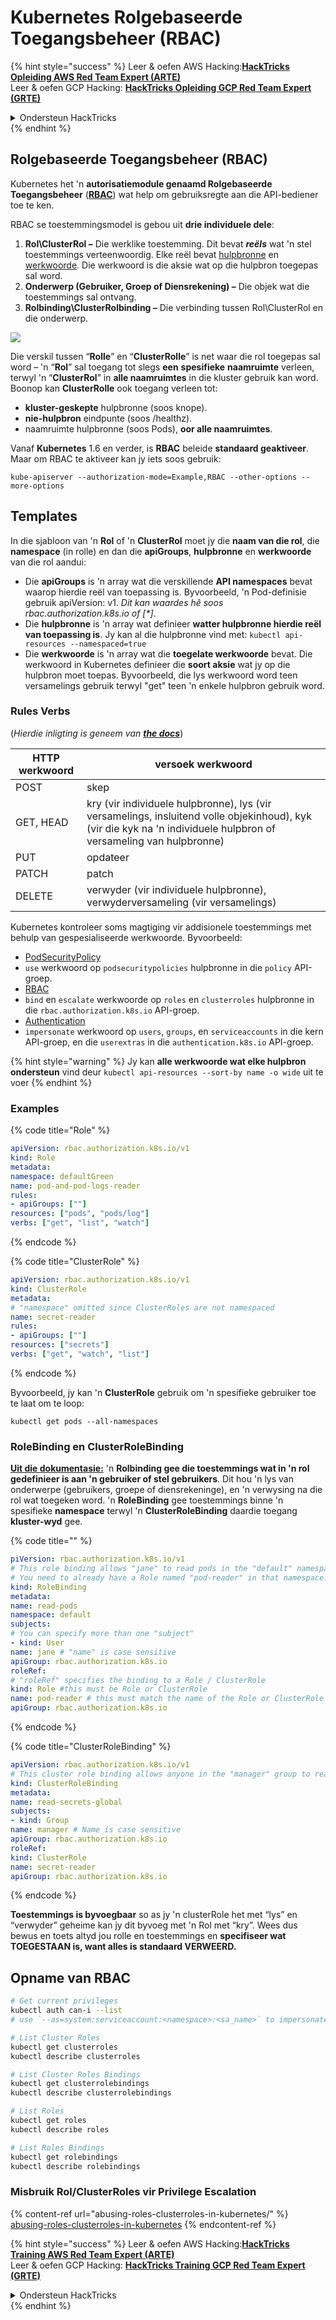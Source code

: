 # Kubernetes Rolgebaseerde Toegangsbeheer (RBAC)

{% hint style="success" %}
Leer & oefen AWS Hacking:<img src="../../.gitbook/assets/image (1) (1).png" alt="" data-size="line">[**HackTricks Opleiding AWS Red Team Expert (ARTE)**](https://training.hacktricks.xyz/courses/arte)<img src="../../.gitbook/assets/image (1) (1).png" alt="" data-size="line">\
Leer & oefen GCP Hacking: <img src="../../.gitbook/assets/image (2).png" alt="" data-size="line">[**HackTricks Opleiding GCP Red Team Expert (GRTE)**<img src="../../.gitbook/assets/image (2).png" alt="" data-size="line">](https://training.hacktricks.xyz/courses/grte)

<details>

<summary>Ondersteun HackTricks</summary>

* Kyk na die [**subskripsie planne**](https://github.com/sponsors/carlospolop)!
* **Sluit aan by die** 💬 [**Discord groep**](https://discord.gg/hRep4RUj7f) of die [**telegram groep**](https://t.me/peass) of **volg** ons op **Twitter** 🐦 [**@hacktricks\_live**](https://twitter.com/hacktricks\_live)**.**
* **Deel hacking truuks deur PRs in te dien na die** [**HackTricks**](https://github.com/carlospolop/hacktricks) en [**HackTricks Cloud**](https://github.com/carlospolop/hacktricks-cloud) github repos.

</details>
{% endhint %}

## Rolgebaseerde Toegangsbeheer (RBAC)

Kubernetes het 'n **autorisatiemodule genaamd Rolgebaseerde Toegangsbeheer** ([**RBAC**](https://kubernetes.io/docs/reference/access-authn-authz/rbac/)) wat help om gebruiksregte aan die API-bediener toe te ken.

RBAC se toestemmingsmodel is gebou uit **drie individuele dele**:

1. **Rol\ClusterRol –** Die werklike toestemming. Dit bevat _**reëls**_ wat 'n stel toestemmings verteenwoordig. Elke reël bevat [hulpbronne](https://kubernetes.io/docs/reference/kubectl/overview/#resource-types) en [werkwoorde](https://kubernetes.io/docs/reference/access-authn-authz/authorization/#determine-the-request-verb). Die werkwoord is die aksie wat op die hulpbron toegepas sal word.
2. **Onderwerp (Gebruiker, Groep of Diensrekening) –** Die objek wat die toestemmings sal ontvang.
3. **Rolbinding\ClusterRolbinding –** Die verbinding tussen Rol\ClusterRol en die onderwerp.

![](https://www.cyberark.com/wp-content/uploads/2018/12/rolebiding\_serviceaccount\_and\_role-1024x551.png)

Die verskil tussen “**Rolle**” en “**ClusterRolle**” is net waar die rol toegepas sal word – 'n “**Rol**” sal toegang tot slegs **een** **spesifieke** **naamruimte** verleen, terwyl 'n “**ClusterRol**” in **alle naamruimtes** in die kluster gebruik kan word. Boonop kan **ClusterRolle** ook toegang verleen tot:

* **kluster-geskepte** hulpbronne (soos knope).
* **nie-hulpbron** eindpunte (soos /healthz).
* naamruimte hulpbronne (soos Pods), **oor alle naamruimtes**.

Vanaf **Kubernetes** 1.6 en verder, is **RBAC** beleide **standaard geaktiveer**. Maar om RBAC te aktiveer kan jy iets soos gebruik:
```
kube-apiserver --authorization-mode=Example,RBAC --other-options --more-options
```
## Templates

In die sjabloon van 'n **Rol** of 'n **ClusterRol** moet jy die **naam van die rol**, die **namespace** (in rolle) en dan die **apiGroups**, **hulpbronne** en **werkwoorde** van die rol aandui:

* Die **apiGroups** is 'n array wat die verskillende **API namespaces** bevat waarop hierdie reël van toepassing is. Byvoorbeeld, 'n Pod-definisie gebruik apiVersion: v1. _Dit kan waardes hê soos rbac.authorization.k8s.io of \[\*]_.
* Die **hulpbronne** is 'n array wat definieer **watter hulpbronne hierdie reël van toepassing is**. Jy kan al die hulpbronne vind met: `kubectl api-resources --namespaced=true`
* Die **werkwoorde** is 'n array wat die **toegelate werkwoorde** bevat. Die werkwoord in Kubernetes definieer die **soort aksie** wat jy op die hulpbron moet toepas. Byvoorbeeld, die lys werkwoord word teen versamelings gebruik terwyl "get" teen 'n enkele hulpbron gebruik word.

### Rules Verbs

(_Hierdie inligting is geneem van_ [_**the docs**_](https://kubernetes.io/docs/reference/access-authn-authz/authorization/#determine-the-request-verb))

| HTTP werkwoord | versoek werkwoord                                                                                                                                                  |
| -------------- | ------------------------------------------------------------------------------------------------------------------------------------------------------------------ |
| POST           | skep                                                                                                                                                               |
| GET, HEAD      | kry (vir individuele hulpbronne), lys (vir versamelings, insluitend volle objekinhoud), kyk (vir die kyk na 'n individuele hulpbron of versameling van hulpbronne) |
| PUT            | opdateer                                                                                                                                                           |
| PATCH          | patch                                                                                                                                                              |
| DELETE         | verwyder (vir individuele hulpbronne), verwyderversameling (vir versamelings)                                                                                     |

Kubernetes kontroleer soms magtiging vir addisionele toestemmings met behulp van gespesialiseerde werkwoorde. Byvoorbeeld:

* [PodSecurityPolicy](https://kubernetes.io/docs/concepts/policy/pod-security-policy/)
* `use` werkwoord op `podsecuritypolicies` hulpbronne in die `policy` API-groep.
* [RBAC](https://kubernetes.io/docs/reference/access-authn-authz/rbac/#privilege-escalation-prevention-and-bootstrapping)
* `bind` en `escalate` werkwoorde op `roles` en `clusterroles` hulpbronne in die `rbac.authorization.k8s.io` API-groep.
* [Authentication](https://kubernetes.io/docs/reference/access-authn-authz/authentication/)
* `impersonate` werkwoord op `users`, `groups`, en `serviceaccounts` in die kern API-groep, en die `userextras` in die `authentication.k8s.io` API-groep.

{% hint style="warning" %}
Jy kan **alle werkwoorde wat elke hulpbron ondersteun** vind deur `kubectl api-resources --sort-by name -o wide` uit te voer
{% endhint %}

### Examples

{% code title="Role" %}
```yaml
apiVersion: rbac.authorization.k8s.io/v1
kind: Role
metadata:
namespace: defaultGreen
name: pod-and-pod-logs-reader
rules:
- apiGroups: [""]
resources: ["pods", "pods/log"]
verbs: ["get", "list", "watch"]
```
{% endcode %}

{% code title="ClusterRole" %}
```yaml
apiVersion: rbac.authorization.k8s.io/v1
kind: ClusterRole
metadata:
# "namespace" omitted since ClusterRoles are not namespaced
name: secret-reader
rules:
- apiGroups: [""]
resources: ["secrets"]
verbs: ["get", "watch", "list"]
```
{% endcode %}

Byvoorbeeld, jy kan 'n **ClusterRole** gebruik om 'n spesifieke gebruiker toe te laat om te loop:
```
kubectl get pods --all-namespaces
```
### **RoleBinding en ClusterRoleBinding**

[**Uit die dokumentasie:**](https://kubernetes.io/docs/reference/access-authn-authz/rbac/#rolebinding-and-clusterrolebinding) 'n **Rolbinding gee die toestemmings wat in 'n rol gedefinieer is aan 'n gebruiker of stel gebruikers**. Dit hou 'n lys van onderwerpe (gebruikers, groepe of diensrekeninge), en 'n verwysing na die rol wat toegeken word. 'n **RoleBinding** gee toestemmings binne 'n spesifieke **namespace** terwyl 'n **ClusterRoleBinding** daardie toegang **kluster-wyd** gee.

{% code title="" %}
```yaml
piVersion: rbac.authorization.k8s.io/v1
# This role binding allows "jane" to read pods in the "default" namespace.
# You need to already have a Role named "pod-reader" in that namespace.
kind: RoleBinding
metadata:
name: read-pods
namespace: default
subjects:
# You can specify more than one "subject"
- kind: User
name: jane # "name" is case sensitive
apiGroup: rbac.authorization.k8s.io
roleRef:
# "roleRef" specifies the binding to a Role / ClusterRole
kind: Role #this must be Role or ClusterRole
name: pod-reader # this must match the name of the Role or ClusterRole you wish to bind to
apiGroup: rbac.authorization.k8s.io
```
{% endcode %}

{% code title="ClusterRoleBinding" %}
```yaml
apiVersion: rbac.authorization.k8s.io/v1
# This cluster role binding allows anyone in the "manager" group to read secrets in any namespace.
kind: ClusterRoleBinding
metadata:
name: read-secrets-global
subjects:
- kind: Group
name: manager # Name is case sensitive
apiGroup: rbac.authorization.k8s.io
roleRef:
kind: ClusterRole
name: secret-reader
apiGroup: rbac.authorization.k8s.io
```
{% endcode %}

**Toestemmings is byvoegbaar** so as jy 'n clusterRole het met “lys” en “verwyder” geheime kan jy dit byvoeg met 'n Rol met “kry”. Wees dus bewus en toets altyd jou rolle en toestemmings en **specifiseer wat TOEGESTAAN is, want alles is standaard VERWEERD.**

## **Opname van RBAC**
```bash
# Get current privileges
kubectl auth can-i --list
# use `--as=system:serviceaccount:<namespace>:<sa_name>` to impersonate a service account

# List Cluster Roles
kubectl get clusterroles
kubectl describe clusterroles

# List Cluster Roles Bindings
kubectl get clusterrolebindings
kubectl describe clusterrolebindings

# List Roles
kubectl get roles
kubectl describe roles

# List Roles Bindings
kubectl get rolebindings
kubectl describe rolebindings
```
### Misbruik Rol/ClusterRoles vir Privilege Escalation

{% content-ref url="abusing-roles-clusterroles-in-kubernetes/" %}
[abusing-roles-clusterroles-in-kubernetes](abusing-roles-clusterroles-in-kubernetes/)
{% endcontent-ref %}

{% hint style="success" %}
Leer & oefen AWS Hacking:<img src="../../.gitbook/assets/image (1) (1).png" alt="" data-size="line">[**HackTricks Training AWS Red Team Expert (ARTE)**](https://training.hacktricks.xyz/courses/arte)<img src="../../.gitbook/assets/image (1) (1).png" alt="" data-size="line">\
Leer & oefen GCP Hacking: <img src="../../.gitbook/assets/image (2).png" alt="" data-size="line">[**HackTricks Training GCP Red Team Expert (GRTE)**<img src="../../.gitbook/assets/image (2).png" alt="" data-size="line">](https://training.hacktricks.xyz/courses/grte)

<details>

<summary>Ondersteun HackTricks</summary>

* Kyk na die [**subskripsie planne**](https://github.com/sponsors/carlospolop)!
* **Sluit aan by die** 💬 [**Discord groep**](https://discord.gg/hRep4RUj7f) of die [**telegram groep**](https://t.me/peass) of **volg** ons op **Twitter** 🐦 [**@hacktricks\_live**](https://twitter.com/hacktricks\_live)**.**
* **Deel hacking truuks deur PRs in te dien na die** [**HackTricks**](https://github.com/carlospolop/hacktricks) en [**HackTricks Cloud**](https://github.com/carlospolop/hacktricks-cloud) github repos.

</details>
{% endhint %}
